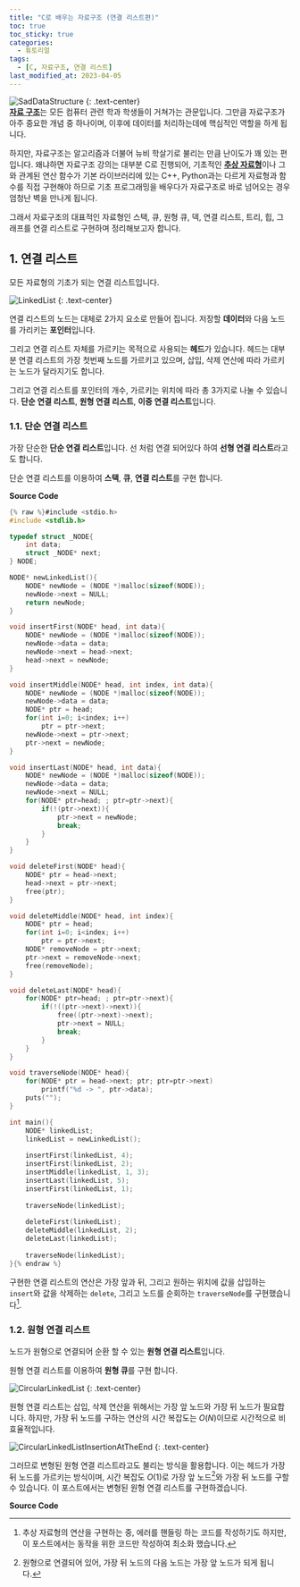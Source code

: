 ```yaml
---
title: "C로 배우는 자료구조 (연결 리스트편)"
toc: true
toc_sticky: true
categories:
  - 튜토리얼
tags:
  - [C, 자료구조, 연결 리스트]
last_modified_at: 2023-04-05
---
```

![SadDataStructure](https://raw.githubusercontent.com/MOJAN3543/MOJAN3543.github.io/6c70d3b441163cf0aeb290c5973458f28b1a054b/_posts/DataStructureInC/LinkedList/datastructmakemecry.png "SoSad")
{: .text-center}  
[**자료 구조**](https://ko.wikipedia.org/wiki/%EC%9E%90%EB%A3%8C_%EA%B5%AC%EC%A1%B0)는 모든 컴퓨터 관련 학과 학생들이 거쳐가는 관문입니다. 그만큼 자료구조가 아주 중요한 개념 중 하나이며, 이후에 데이터를 처리하는데에 핵심적인 역할을 하게 됩니다.  

하지만, 자료구조는 알고리즘과 더불어 뉴비 학살기로 불리는 만큼 난이도가 꽤 있는 편입니다. 왜냐하면 자료구조 강의는 대부분 C로 진행되어, 기초적인 [**추상 자료형**](https://ko.wikipedia.org/wiki/%EC%B6%94%EC%83%81_%EC%9E%90%EB%A3%8C%ED%98%95)이나 그와 관계된 연산 함수가 기본 라이브러리에 있는 C++, Python과는 다르게 자료형과 함수를 직접 구현해야 하므로 기초 프로그래밍을 배우다가 자료구조로 바로 넘어오는 경우 엄청난 벽을 만나게 됩니다.  

그래서 자료구조의 대표적인 자료형인 스택, 큐, 원형 큐, 덱, 연결 리스트, 트리, 힙, 그래프를 연결 리스트로 구현하며 정리해보고자 합니다.  

## 1. 연결 리스트
모든 자료형의 기초가 되는 연결 리스트입니다.  

![LinkedList](https://github.com/MOJAN3543/MOJAN3543.github.io/blob/main/_posts/DataStructureInC/LinkedList/LinkedList.png?raw=true "LinkedList")
{: .text-center}  

연결 리스트의 노드는 대체로 2가지 요소로 만들어 집니다. 저장할 **데이터**와 다음 노드를 가리키는 **포인터**입니다.  
  
그리고 연결 리스트 자체를 가르키는 목적으로 사용되는 **헤드**가 있습니다. 헤드는 대부분 연결 리스트의 가장 첫번째 노드를 가르키고 있으며, 삽입, 삭제 연산에 따라 가르키는 노드가 달라지기도 합니다. 

그리고 연결 리스트를 포인터의 개수, 가르키는 위치에 따라 총 3가지로 나눌 수 있습니다. **단순 연결 리스트**, **원형 연결 리스트**, **이중 연결 리스트**입니다.

### 1.1. 단순 연결 리스트
가장 단순한 **단순 연결 리스트**입니다. 선 처럼 연결 되어있다 하여 **선형 연결 리스트**라고도 합니다.
  
단순 연결 리스트를 이용하여 **스택**, **큐**, **연결 리스트**를 구현 합니다.

**Source Code**
```c
{% raw %}#include <stdio.h>
#include <stdlib.h>

typedef struct _NODE{
	int data;
	struct _NODE* next; 
} NODE;

NODE* newLinkedList(){
    NODE* newNode = (NODE *)malloc(sizeof(NODE));
    newNode->next = NULL;
    return newNode;
}

void insertFirst(NODE* head, int data){
    NODE* newNode = (NODE *)malloc(sizeof(NODE));
    newNode->data = data;
    newNode->next = head->next;
    head->next = newNode;
}

void insertMiddle(NODE* head, int index, int data){
    NODE* newNode = (NODE *)malloc(sizeof(NODE));
    newNode->data = data;
    NODE* ptr = head;
    for(int i=0; i<index; i++)
        ptr = ptr->next;
    newNode->next = ptr->next;
    ptr->next = newNode;
}

void insertLast(NODE* head, int data){
    NODE* newNode = (NODE *)malloc(sizeof(NODE));
    newNode->data = data;
    newNode->next = NULL;
    for(NODE* ptr=head; ; ptr=ptr->next){
        if(!(ptr->next)){
            ptr->next = newNode;
            break;
        }
    }
}

void deleteFirst(NODE* head){
    NODE* ptr = head->next;
    head->next = ptr->next;
    free(ptr);
}

void deleteMiddle(NODE* head, int index){
    NODE* ptr = head;
    for(int i=0; i<index; i++)
        ptr = ptr->next;
    NODE* removeNode = ptr->next;
    ptr->next = removeNode->next;
    free(removeNode);
}

void deleteLast(NODE* head){
    for(NODE* ptr=head; ; ptr=ptr->next){
        if(!((ptr->next)->next)){
            free((ptr->next)->next);
            ptr->next = NULL;
            break;
        }
    }
}

void traverseNode(NODE* head){
    for(NODE* ptr = head->next; ptr; ptr=ptr->next)
        printf("%d -> ", ptr->data);
    puts("");
}

int main(){
    NODE* linkedList;
    linkedList = newLinkedList();
    
    insertFirst(linkedList, 4);
    insertFirst(linkedList, 2);
    insertMiddle(linkedList, 1, 3);
    insertLast(linkedList, 5);
    insertFirst(linkedList, 1);
    
    traverseNode(linkedList);
    
    deleteFirst(linkedList);
    deleteMiddle(linkedList, 2);
    deleteLast(linkedList);
    
    traverseNode(linkedList);
}{% endraw %}
```
구현한 연결 리스트의 연산은 가장 앞과 뒤, 그리고 원하는 위치에 값을 삽입하는 `insert`와 값을 삭제하는 `delete`, 그리고 노드를 순회하는 `traverseNode`를 구현했습니다[^1].

### 1.2. 원형 연결 리스트
노드가 원형으로 연결되어 순환 할 수 있는 **원형 연결 리스트**입니다.  

원형 연결 리스트를 이용하여 **원형 큐**를 구현 합니다.  

![CircularLinkedList](https://github.com/MOJAN3543/MOJAN3543.github.io/blob/main/_posts/DataStructureInC/LinkedList/CircularLinkedList.png?raw=true "CircularLinkedList")
{: .text-center}  

원형 연결 리스트는 삽입, 삭제 연산을 위해서는 가장 앞 노드와 가장 뒤 노드가 필요합니다. 하지만, 가장 뒤 노드를 구하는 연산의 시간 복잡도는 $O(N)$이므로 시간적으로 비효율적입니다.  

![CircularLinkedListInsertionAtTheEnd](https://github.com/MOJAN3543/MOJAN3543.github.io/blob/main/_posts/DataStructureInC/LinkedList/CircularLinkedListInsertionAtTheEnd.png?raw=true "CircularLinkedListInsertionAtTheEnd")
{: .text-center}  

그러므로 변형된 원형 연결 리스트라고도 불리는 방식을 활용합니다. 이는 헤드가 가장 뒤 노드를 가르키는 방식이며, 시간 복잡도 $O(1)$로 가장 앞 노드[^2]와 가장 뒤 노드를 구할 수 있습니다. 이 포스트에서는 변형된 원형 연결 리스트를 구현하겠습니다.

**Source Code**



[^1]: 추상 자료형의 연산을 구현하는 중, 에러를 핸들링 하는 코드를 작성하기도 하지만, 이 포스트에서는 동작을 위한 코드만 작성하여 최소화 했습니다.
[^2]: 원형으로 연결되어 있어, 가장 뒤 노드의 다음 노드는 가장 앞 노드가 되게 됩니다.
